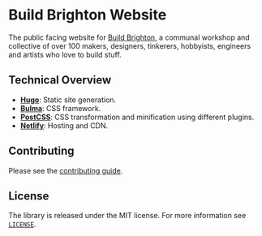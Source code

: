 # Build Brighton Website

The public facing website for [Build Brighton](https://buildbrighton.com), a communal workshop and collective of over 100 makers, designers, tinkerers, hobbyists, engineers and artists who love to build stuff.

## Technical Overview

* **[Hugo](https://gohugo.io)**: Static site generation.
* **[Bulma](https://bulma.io)**: CSS framework.
* **[PostCSS](https://postcss.org/)**: CSS transformation and minification using different plugins.
* **[Netlify](https://www.netlify.com/)**: Hosting and CDN.

## Contributing

Please see the [contributing guide](/CONTRIBUTING.md).

## License

The library is released under the MIT license. For more information see [`LICENSE`](/LICENSE).
